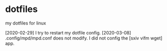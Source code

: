 # dotfiles
my dotfiles for linux


[2020-02-29] I try to restart my dotfile config.
[2020-03-08] .config/mpd/mpd.conf does not modify.
	     I did not config the [sxiv vifm wget] app.
